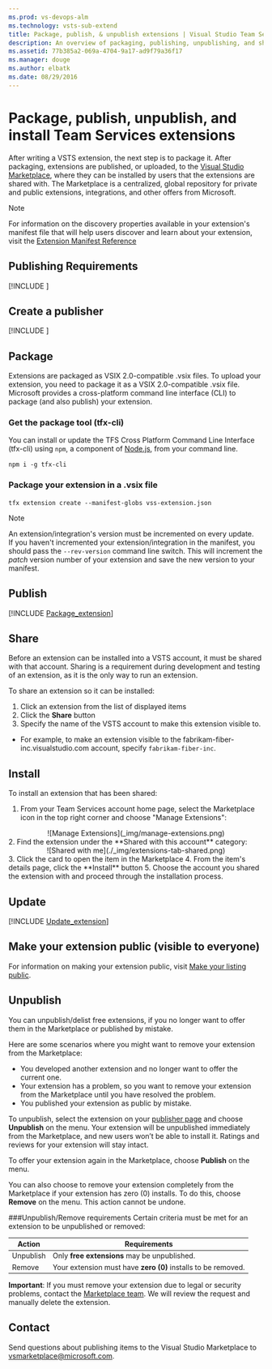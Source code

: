 ```yaml
---
ms.prod: vs-devops-alm
ms.technology: vsts-sub-extend
title: Package, publish, & unpublish extensions | Visual Studio Team Services
description: An overview of packaging, publishing, unpublishing, and sharing an extension for Visual Studio Team Services.
ms.assetid: 77b385a2-069a-4704-9a17-ad9f79a36f17
ms.manager: douge
ms.author: elbatk
ms.date: 08/29/2016
---
```


# Package, publish, unpublish, and install Team Services extensions

After writing a VSTS extension, the next step is to package it.
After packaging, extensions are published, or uploaded, to the [Visual Studio Marketplace](https://marketplace.visualstudio.com), where they can be installed
by users that the extensions are shared with. The Marketplace is a centralized, global repository for private and public extensions, integrations, and other offers from Microsoft.

>[!NOTE]
>For information on the discovery properties available in your extension's manifest file that will help users discover and learn about your extension, 
>visit the [Extension Manifest Reference](../develop/manifest.md#discoveryprops)

## Publishing Requirements

[!INCLUDE [](./_shared/before-publishing.md)]

## Create a publisher

[!INCLUDE [](./_shared/create-publisher.md)]

<a id="package" />

## Package

Extensions are packaged as VSIX 2.0-compatible .vsix files.
To upload your extension, you need to package it as a VSIX 2.0-compatible .vsix file.
Microsoft provides a cross-platform command line interface (CLI) to package (and also publish) your extension. 

### Get the package tool (tfx-cli)
You can install or update the TFS Cross Platform Command Line Interface (tfx-cli) using `npm`, a component of [Node.js](http://nodejs.org), from your command line.

```no-highlight
npm i -g tfx-cli
```

### Package your extension in a .vsix file

```no-highlight
tfx extension create --manifest-globs vss-extension.json
```

>[!NOTE]
>An extension/integration's version must be incremented on every update. <br>
>If you haven't incremented your extension/integration in the manifest, you should pass the `--rev-version` command line switch. This will increment the *patch* version number of your extension and save the new version to your manifest.

<a id="upload"></a>
## Publish

[!INCLUDE [Package_extension](../_shared/procedures/publish.md)]

## Share
<a name="shareextension" />

Before an extension can be installed into a VSTS account, it must be shared with that account. Sharing is a requirement during development and testing of an extension, as it is the only way to run an extension.

To share an extension so it can be installed:

1. Click an extension from the list of displayed items 
2. Click the **Share** button
3. Specify the name of the VSTS account to make this extension visible to.
  - For example, to make an extension visible to the fabrikam-fiber-inc.visualstudio.com account, specify `fabrikam-fiber-inc`.

## Install 

To install an extension that has been shared:

1. From your Team Services account home page, select the Marketplace icon in the top right corner and choose "Manage Extensions":
<center>![Manage Extensions](_img/manage-extensions.png)</center>
2. Find the extension under the **Shared with this account** category:
<center>![Shared with me](./_img/extensions-tab-shared.png)</center>
3. Click the card to open the item in the Marketplace
4. From the item's details page, click the **Install** button
5. Choose the account you shared the extension with and proceed through the installation process. 
  
## Update

[!INCLUDE [Update_extension](../_shared/procedures/update.md)]

## Make your extension public (visible to everyone)

For information on making your extension public, visit [Make your listing public](./publicize.md).
   
## Unpublish
You can unpublish/delist free extensions, if you no longer want to offer them in the Marketplace or published by mistake. 

Here are some scenarios where you might want to remove your extension from the Marketplace:
  * You developed another extension and no longer want to offer the current one.
  * Your extension has a problem, so you want to remove your extension from the Marketplace until you have resolved the problem.
  * You published your extension as public by mistake.

To unpublish, select the extension on your [publisher page](https://aka.ms/vsmarketplace-manage) and choose **Unpublish** on the menu. 
Your extension will be unpublished immediately from the Marketplace, and new users won’t be able to install it. Ratings and reviews for your extension will stay intact. 

To offer your extension again in the Marketplace, choose **Publish** on the menu.

You can also choose to remove your extension completely from the Marketplace if your extension has zero (0) installs. To do this, choose **Remove** on the menu. This action cannot be undone. 

###Unpublish/Remove requirements
Certain criteria must be met for an extension to be unpublished or removed:

| Action    | Requirements                                                  |
|-----------|---------------------------------------------------------------|
| Unpublish | Only **free extensions** may be unpublished.                  |
| Remove    | Your extension must have **zero (0)** installs to be removed. |

**Important**: If you must remove your extension due to legal or security problems, contact the [Marketplace team](http://aka.ms/vsmarketplace-contact). We will review the request and manually delete the extension. 

## Contact

Send questions about publishing items to the Visual Studio Marketplace to [vsmarketplace@microsoft.com](http://aka.ms/vsmarketplace-contact).
